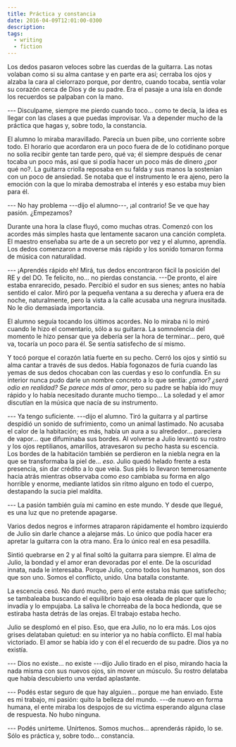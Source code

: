 ```yaml
---
title: Práctica y constancia
date: 2016-04-09T12:01:00-0300
description:
tags:
  - writing
  - fiction
---
```



Los dedos pasaron veloces sobre las cuerdas de la guitarra. Las notas volaban
como si su alma cantase y en parte era así; cerraba los ojos y alzaba la cara
al cielorrazo porque, por dentro, cuando tocaba, sentía volar su corazón cerca
de Dios y de su padre. Era el pasaje a una isla en donde los recuerdos se
palpaban con la mano.

--- Disculpame, siempre me pierdo cuando toco... como te decía, la idea es
llegar con las clases a que puedas improvisar. Va a depender mucho de la
práctica que hagas y, sobre todo, la constancia.

El alumno lo miraba maravillado. Parecía un buen pibe, uno corriente sobre
todo. El horario que acordaron era un poco fuera de de lo cotidinano porque no
solía recibir gente tan tarde pero, qué va; él siempre después de cenar tocaba
un poco más, así que si podía hacer un poco más de dinero ¿por qué no?. La
guitarra criolla reposaba en su falda y sus manos la sostenían con un poco de
ansiedad. Se notaba que el instrumento le era ajeno, pero la emoción con la que
lo miraba demostraba el interés y eso estaba muy bien para él.

--- No hay problema ---dijo el alumno---, ¡al contrario! Se ve que hay pasión.
¿Empezamos?

Durante una hora la clase fluyó, como muchas otras. Comenzó con los acordes más
simples hasta que lentamente sacaron una canción completa. El maestro enseñaba
su arte de a un secreto por vez y el alumno, aprendía. Los dedos comenzaron a
moverse más rápido y los sonido tomaron forma de música con naturalidad.

--- ¡Aprendés rápido eh! Mirá, tus dedos encontraron fácil la posición del RE y
del DO. Te felicito, no... no pierdas constancia. ---De pronto, el aire estaba
enrarecido, pesado. Percibió el sudor en sus sienes; antes no había sentido el
calor. Miró por la pequeña ventana a su derecha y afuera era de noche,
naturalmente, pero la vista a la calle acusaba una negrura inusitada. No le dio
demasiada importancia.

El alumno seguía tocando los últimos acordes. No lo miraba ni lo miró cuando le
hizo el comentario, sólo a su guitarra. La somnolencia del momento le hizo
pensar que ya debería ser la hora de terminar... pero, qué va, tocaría un poco
para él. Se sentía satisfecho de sí mismo.

Y tocó porque el corazón latía fuerte en su pecho. Cerró los ojos y sintió su
alma cantar a través de sus dedos. Había fogonazos de furia cuando las yemas de
sus dedos chocaban con las cuerdas y eso lo confundía. En su interior nunca
pudo darle un nombre concreto a lo que sentía: *¿amor? ¿será odio en realidad?
Se parece más al amor*, pero su padre se había ido muy rápido y lo había
necesitado durante mucho tiempo... La soledad y el amor discutían en la música
que nacía de su instrumento.

--- Ya tengo suficiente. ---dijo el alumno. Tiró la guitarra y al partirse
despidió un sonido de sufrimiento, como un animal lastimado. No acusaba el
calor de la habitación; es más, había un aura a su alrededor... pareciera de
vapor... que difuminaba sus bordes. Al volverse a Julio levantó su rostro y los
ojos reptilianos, amarillos, atravesaron su pecho hasta su escencia. Los bordes
de la habitación también se perdieron en la niebla negra en la que se
transformaba la piel de... *eso*. Julio quedó helado frente a esta presencia,
sin dar crédito a lo que veía. Sus piés lo llevaron temerosamente hacia atrás
mientras observaba como *eso* cambiaba su forma en algo horrible y enorme,
mediante latidos sin ritmo alguno en todo el cuerpo, destapando la sucia piel
maldita.

--- La pasión también guía mi camino en este mundo. Y desde que llegué, es una
luz que no pretende apagarse.

Varios dedos negros e informes atraparon rápidamente el hombro izquierdo de
Julio sin darle chance a alejarse más. Lo único que podía hacer era apretar la
guitarra con la otra mano. Era lo único real en esa pesadilla.

Sintió quebrarse en 2 y al final soltó la guitarra para siempre. El alma de
Julio, la bondad y el amor eran devoradas por el ente. De la oscuridad innata,
nada le interesaba. Porque Julio, como todos los humanos, son dos que son uno.
Somos el conflicto, unido. Una batalla constante.

La escencia cesó. No duró mucho, pero el ente estaba más que satisfecho; se
tambaleaba buscando el equilibrio bajo esa oleada de placer que lo invadía y lo
empujaba. La saliva le chorreaba de la boca hedionda, que se estiraba hasta
detrás de las orejas. El trabajo estaba hecho.

Julio se desplomó en el piso. Eso, que era Julio, no lo era más. Los ojos
grises delataban quietud: en su interior ya no había conflicto. El mal había
victoriado. El amor se había ido y con él el recuerdo de su padre. Dios ya no
existía.

--- Dios no existe... no existe ---dijo Julio tirado en el piso, mirando hacia
la nada misma con sus nuevos ojos, sin mover un músculo. Su rostro delataba que
había descubierto una verdad aplastante.

--- Podés estar seguro de que hay alguien... porque me han enviado. Este es mi
trabajo, mi pasión: quito la belleza del mundo. ---de nuevo en forma humana, el
ente miraba los despojos de su víctima esperando alguna clase de respuesta. No
hubo ninguna.

--- Podés unírteme. Unírtenos. Somos muchos... aprenderás rápido, lo se. Sólo
es práctica y, sobre todo... constancia.
